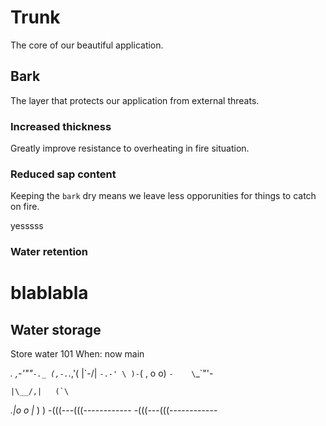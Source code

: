 # Trunk

The core of our beautiful application.


## Bark

The layer that protects our application from external threats.

### Increased thickness

Greatly improve resistance to overheating in fire situation.

### Reduced sap content

Keeping the `bark` dry means we leave less opporunities for things to catch on fire.

yesssss
### Water retention
blablabla
=======

## Water storage

Store water 101
When: now
main

 _._     _,-'""`-._
(,-.`._,'(       |\`-/|
    `-.-' \ )-`( , o o)
          `-    \`_`"'-

    |\__/,|   (`\
  _.|o o  |_   ) )
-(((---(((------------
-(((---(((------------
